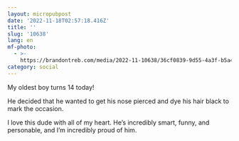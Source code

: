 ```yaml
---
layout: micropubpost
date: '2022-11-18T02:57:18.416Z'
title: ''
slug: '10638'
lang: en
mf-photo:
  - >-
    https://brandontreb.com/media/2022-11-10638/36cf0839-9d55-4a3f-b5a4-abe5f5e46fbf.jpeg
category: social
---
```

My oldest boy turns 14 today! 

He decided that he wanted to get his nose pierced and dye his hair black to mark the occasion. 

I love this dude with all of my heart. He’s incredibly smart, funny, and personable, and I’m incredibly proud of him. 

